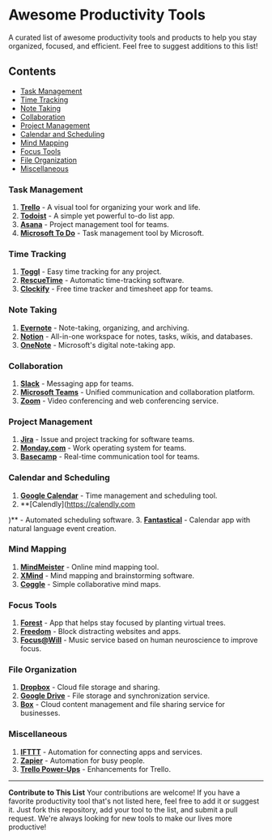 # Awesome Productivity Tools

A curated list of awesome productivity tools and products to help you stay organized, focused, and efficient. Feel free to suggest additions to this list!

## Contents

- [Task Management](#task-management)
- [Time Tracking](#time-tracking)
- [Note Taking](#note-taking)
- [Collaboration](#collaboration)
- [Project Management](#project-management)
- [Calendar and Scheduling](#calendar-and-scheduling)
- [Mind Mapping](#mind-mapping)
- [Focus Tools](#focus-tools)
- [File Organization](#file-organization)
- [Miscellaneous](#miscellaneous)

### Task Management

1. **[Trello](https://trello.com)** - A visual tool for organizing your work and life.
2. **[Todoist](https://todoist.com)** - A simple yet powerful to-do list app.
3. **[Asana](https://asana.com)** - Project management tool for teams.
4. **[Microsoft To Do](https://todo.microsoft.com)** - Task management tool by Microsoft.

### Time Tracking

1. **[Toggl](https://toggl.com)** - Easy time tracking for any project.
2. **[RescueTime](https://www.rescuetime.com)** - Automatic time-tracking software.
3. **[Clockify](https://clockify.me)** - Free time tracker and timesheet app for teams.

### Note Taking

1. **[Evernote](https://evernote.com)** - Note-taking, organizing, and archiving.
2. **[Notion](https://www.notion.so)** - All-in-one workspace for notes, tasks, wikis, and databases.
3. **[OneNote](https://www.onenote.com)** - Microsoft's digital note-taking app.

### Collaboration

1. **[Slack](https://slack.com)** - Messaging app for teams.
2. **[Microsoft Teams](https://www.microsoft.com/en/microsoft-teams/group-chat-software)** - Unified communication and collaboration platform.
3. **[Zoom](https://zoom.us)** - Video conferencing and web conferencing service.

### Project Management

1. **[Jira](https://www.atlassian.com/software/jira)** - Issue and project tracking for software teams.
2. **[Monday.com](https://monday.com)** - Work operating system for teams.
3. **[Basecamp](https://basecamp.com)** - Real-time communication tool for teams.

### Calendar and Scheduling

1. **[Google Calendar](https://calendar.google.com)** - Time management and scheduling tool.
2. **[Calendly](https://calendly.com

)** - Automated scheduling software.
3. **[Fantastical](https://flexibits.com/fantastical)** - Calendar app with natural language event creation.

### Mind Mapping

1. **[MindMeister](https://www.mindmeister.com)** - Online mind mapping tool.
2. **[XMind](https://www.xmind.net)** - Mind mapping and brainstorming software.
3. **[Coggle](https://coggle.it)** - Simple collaborative mind maps.

### Focus Tools

1. **[Forest](https://www.forestapp.cc)** - App that helps stay focused by planting virtual trees.
2. **[Freedom](https://freedom.to)** - Block distracting websites and apps.
3. **[Focus@Will](https://www.focusatwill.com)** - Music service based on human neuroscience to improve focus.

### File Organization

1. **[Dropbox](https://www.dropbox.com)** - Cloud file storage and sharing.
2. **[Google Drive](https://drive.google.com)** - File storage and synchronization service.
3. **[Box](https://www.box.com)** - Cloud content management and file sharing service for businesses.

### Miscellaneous

1. **[IFTTT](https://ifttt.com)** - Automation for connecting apps and services.
2. **[Zapier](https://zapier.com)** - Automation for busy people.
3. **[Trello Power-Ups](https://trello.com/power-ups)** - Enhancements for Trello.

---

**Contribute to This List**
Your contributions are welcome! If you have a favorite productivity tool that's not listed here, feel free to add it or suggest it. Just fork this repository, add your tool to the list, and submit a pull request. We're always looking for new tools to make our lives more productive!
